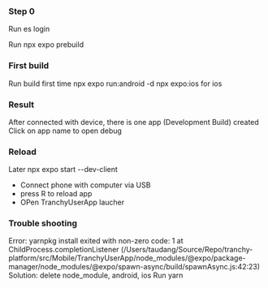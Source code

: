 ### Step 0

Run es login

Run npx expo prebuild

### First build

Run build first time
npx expo run:android -d
npx expo:ios for ios

### Result

After connected with device, there is one app (Development Build) created
Click on app name to open debug

### Reload

Later
npx expo start --dev-client

- Connect phone with computer via USB
- press R to reload app
- OPen TranchyUserApp laucher

### Trouble shooting

Error: yarnpkg install exited with non-zero code: 1
at ChildProcess.completionListener (/Users/taudang/Source/Repo/tranchy-platform/src/Mobile/TranchyUserApp/node_modules/@expo/package-manager/node_modules/@expo/spawn-async/build/spawnAsync.js:42:23)
Solution:
delete node_module, android, ios
Run yarn
